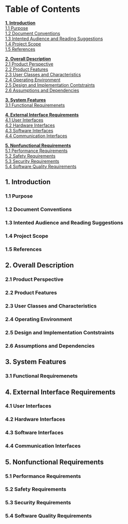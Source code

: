 # Table of Contents

**[1. Introduction](##1.-introduction)**\
[1.1 Purpose](###1.1-purpose)\
[1.2 Document Conventions](###1.2-document-conventions)\
[1.3 Intented Audience and Reading Suggestions](###1.3-intented-audience-and-reading-suggestions)\
[1.4 Project Scope](###1.4-project-scope)\
[1.5 References](###1.5-references)

**[2. Overall Description](##2.-overall-description)**\
[2.1 Product Perspective](###2.1-product-perspective)\
[2.2 Product Features](###2.2-product-features)\
[2.3 User Classes and Characteristics](###2.3-user-classes-and-characteristics)\
[2.4 Operating Environment](###2.4-operating-environment)\
[2.5 Design and Implementation Contstraints](###2.5-design-and-implementation-contstraints)\
[2.6 Assumptions and Dependencies](###2.6-assumptions-and-dependencies)

**[3. System Features](##3.-system-features)**\
[3.1 Functional Requiremenets](###3.1-functional-requiremenets)

**[4. External Interface Requirements](##4.-external-interface-requirements)**\
[4.1 User Interfaces](###4.1-user-interfaces)\
[4.2 Hardware Interfaces](###4.2-hardware-interfaces)\
[4.3 Software Interfaces](###4.3-software-interfaces)\
[4.4 Communication Interfaces](###4.4-communication-interfaces)

**[5. Nonfunctional Requirements](##5.-nonfunctional-requirements)**\
[5.1 Performance Requirements](###5.1-performance-requirements)\
[5.2 Safety Requirements](###5.2-safety-requirements)\
[5.3 Security Requirements](###5.3-security-requirements)\
[5.4 Software Quality Requirements](###5.4-software-quality-requirements)

## 1. Introduction

### 1.1 Purpose

### 1.2 Document Conventions

### 1.3 Intented Audience and Reading Suggestions

### 1.4 Project Scope

### 1.5 References

## 2. Overall Description

### 2.1 Product Perspective

### 2.2 Product Features

### 2.3 User Classes and Characteristics

### 2.4 Operating Environment

### 2.5 Design and Implementation Contstraints

### 2.6 Assumptions and Dependencies

## 3. System Features

### 3.1 Functional Requiremenets

## 4. External Interface Requirements

### 4.1 User Interfaces

### 4.2 Hardware Interfaces

### 4.3 Software Interfaces

### 4.4 Communication Interfaces

## 5. Nonfunctional Requirements

### 5.1 Performance Requirements

### 5.2 Safety Requirements

### 5.3 Security Requirements

### 5.4 Software Quality Requirements
